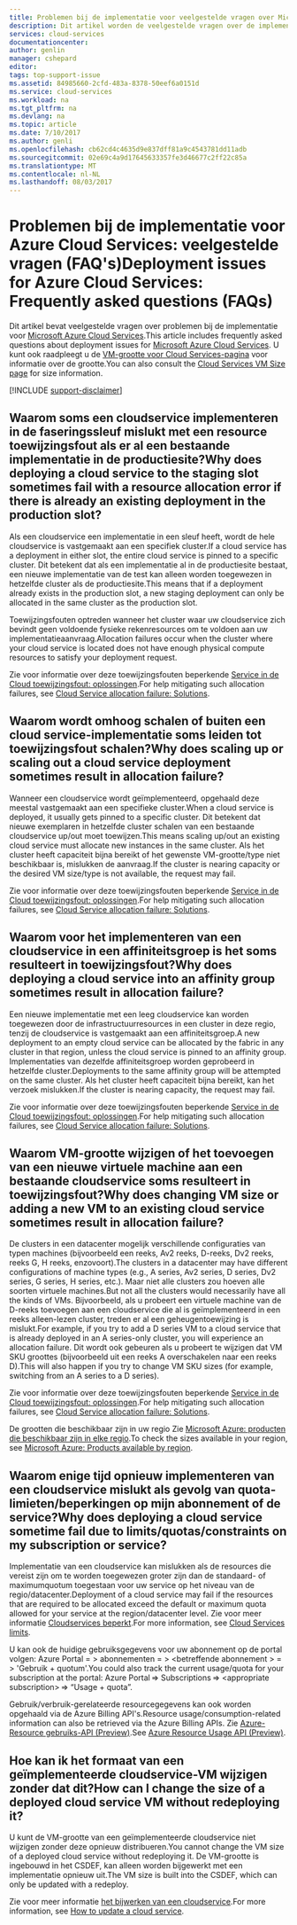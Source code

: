 ```yaml
---
title: Problemen bij de implementatie voor veelgestelde vragen over Microsoft Azure Cloud Services | Microsoft Docs
description: Dit artikel worden de veelgestelde vragen over de implementatie voor Microsoft Azure Cloud Services.
services: cloud-services
documentationcenter: 
author: genlin
manager: cshepard
editor: 
tags: top-support-issue
ms.assetid: 84985660-2cfd-483a-8378-50eef6a0151d
ms.service: cloud-services
ms.workload: na
ms.tgt_pltfrm: na
ms.devlang: na
ms.topic: article
ms.date: 7/10/2017
ms.author: genli
ms.openlocfilehash: cb62cd4c4635d9e837dff81a9c4543781dd11adb
ms.sourcegitcommit: 02e69c4a9d17645633357fe3d46677c2ff22c85a
ms.translationtype: MT
ms.contentlocale: nl-NL
ms.lasthandoff: 08/03/2017
---
```

# <a name="deployment-issues-for-azure-cloud-services-frequently-asked-questions-faqs"></a><span data-ttu-id="c2096-103">Problemen bij de implementatie voor Azure Cloud Services: veelgestelde vragen (FAQ's)</span><span class="sxs-lookup"><span data-stu-id="c2096-103">Deployment issues for Azure Cloud Services: Frequently asked questions (FAQs)</span></span>

<span data-ttu-id="c2096-104">Dit artikel bevat veelgestelde vragen over problemen bij de implementatie voor [Microsoft Azure Cloud Services](https://azure.microsoft.com/services/cloud-services).</span><span class="sxs-lookup"><span data-stu-id="c2096-104">This article includes frequently asked questions about deployment issues for [Microsoft Azure Cloud Services](https://azure.microsoft.com/services/cloud-services).</span></span> <span data-ttu-id="c2096-105">U kunt ook raadpleegt u de [VM-grootte voor Cloud Services-pagina](cloud-services-sizes-specs.md) voor informatie over de grootte.</span><span class="sxs-lookup"><span data-stu-id="c2096-105">You can also consult the [Cloud Services VM Size page](cloud-services-sizes-specs.md) for size information.</span></span>

[!INCLUDE [support-disclaimer](../../includes/support-disclaimer.md)]

## <a name="why-does-deploying-a-cloud-service-to-the-staging-slot-sometimes-fail-with-a-resource-allocation-error-if-there-is-already-an-existing-deployment-in-the-production-slot"></a><span data-ttu-id="c2096-106">Waarom soms een cloudservice implementeren in de faseringssleuf mislukt met een resource toewijzingsfout als er al een bestaande implementatie in de productiesite?</span><span class="sxs-lookup"><span data-stu-id="c2096-106">Why does deploying a cloud service to the staging slot sometimes fail with a resource allocation error if there is already an existing deployment in the production slot?</span></span>
<span data-ttu-id="c2096-107">Als een cloudservice een implementatie in een sleuf heeft, wordt de hele cloudservice is vastgemaakt aan een specifiek cluster.</span><span class="sxs-lookup"><span data-stu-id="c2096-107">If a cloud service has a deployment in either slot, the entire cloud service is pinned to a specific cluster.</span></span> <span data-ttu-id="c2096-108">Dit betekent dat als een implementatie al in de productiesite bestaat, een nieuwe implementatie van de test kan alleen worden toegewezen in hetzelfde cluster als de productiesite.</span><span class="sxs-lookup"><span data-stu-id="c2096-108">This means that if a deployment already exists in the production slot, a new staging deployment can only be allocated in the same cluster as the production slot.</span></span>

<span data-ttu-id="c2096-109">Toewijzingsfouten optreden wanneer het cluster waar uw cloudservice zich bevindt geen voldoende fysieke rekenresources om te voldoen aan uw implementatieaanvraag.</span><span class="sxs-lookup"><span data-stu-id="c2096-109">Allocation failures occur when the cluster where your cloud service is located does not have enough physical compute resources to satisfy your deployment request.</span></span>

<span data-ttu-id="c2096-110">Zie voor informatie over deze toewijzingsfouten beperkende [Service in de Cloud toewijzingsfout: oplossingen](cloud-services-allocation-failures.md#solutions).</span><span class="sxs-lookup"><span data-stu-id="c2096-110">For help mitigating such allocation failures, see [Cloud Service allocation failure: Solutions](cloud-services-allocation-failures.md#solutions).</span></span>

## <a name="why-does-scaling-up-or-scaling-out-a-cloud-service-deployment-sometimes-result-in-allocation-failure"></a><span data-ttu-id="c2096-111">Waarom wordt omhoog schalen of buiten een cloud service-implementatie soms leiden tot toewijzingsfout schalen?</span><span class="sxs-lookup"><span data-stu-id="c2096-111">Why does scaling up or scaling out a cloud service deployment sometimes result in allocation failure?</span></span>
<span data-ttu-id="c2096-112">Wanneer een cloudservice wordt geïmplementeerd, opgehaald deze meestal vastgemaakt aan een specifieke cluster.</span><span class="sxs-lookup"><span data-stu-id="c2096-112">When a cloud service is deployed, it usually gets pinned to a specific cluster.</span></span> <span data-ttu-id="c2096-113">Dit betekent dat nieuwe exemplaren in hetzelfde cluster schalen van een bestaande cloudservice up/out moet toewijzen.</span><span class="sxs-lookup"><span data-stu-id="c2096-113">This means scaling up/out an existing cloud service must allocate new instances in the same cluster.</span></span> <span data-ttu-id="c2096-114">Als het cluster heeft capaciteit bijna bereikt of het gewenste VM-grootte/type niet beschikbaar is, mislukken de aanvraag.</span><span class="sxs-lookup"><span data-stu-id="c2096-114">If the cluster is nearing capacity or the desired VM size/type is not available, the request may fail.</span></span>

<span data-ttu-id="c2096-115">Zie voor informatie over deze toewijzingsfouten beperkende [Service in de Cloud toewijzingsfout: oplossingen](cloud-services-allocation-failures.md#solutions).</span><span class="sxs-lookup"><span data-stu-id="c2096-115">For help mitigating such allocation failures, see [Cloud Service allocation failure: Solutions](cloud-services-allocation-failures.md#solutions).</span></span>

## <a name="why-does-deploying-a-cloud-service-into-an-affinity-group-sometimes-result-in-allocation-failure"></a><span data-ttu-id="c2096-116">Waarom voor het implementeren van een cloudservice in een affiniteitsgroep is het soms resulteert in toewijzingsfout?</span><span class="sxs-lookup"><span data-stu-id="c2096-116">Why does deploying a cloud service into an affinity group sometimes result in allocation failure?</span></span>
<span data-ttu-id="c2096-117">Een nieuwe implementatie met een leeg cloudservice kan worden toegewezen door de infrastructuurresources in een cluster in deze regio, tenzij de cloudservice is vastgemaakt aan een affiniteitsgroep.</span><span class="sxs-lookup"><span data-stu-id="c2096-117">A new deployment to an empty cloud service can be allocated by the fabric in any cluster in that region, unless the cloud service is pinned to an affinity group.</span></span> <span data-ttu-id="c2096-118">Implementaties van dezelfde affiniteitsgroep worden geprobeerd in hetzelfde cluster.</span><span class="sxs-lookup"><span data-stu-id="c2096-118">Deployments to the same affinity group will be attempted on the same cluster.</span></span> <span data-ttu-id="c2096-119">Als het cluster heeft capaciteit bijna bereikt, kan het verzoek mislukken.</span><span class="sxs-lookup"><span data-stu-id="c2096-119">If the cluster is nearing capacity, the request may fail.</span></span>

<span data-ttu-id="c2096-120">Zie voor informatie over deze toewijzingsfouten beperkende [Service in de Cloud toewijzingsfout: oplossingen](cloud-services-allocation-failures.md#solutions).</span><span class="sxs-lookup"><span data-stu-id="c2096-120">For help mitigating such allocation failures, see [Cloud Service allocation failure: Solutions](cloud-services-allocation-failures.md#solutions).</span></span>

## <a name="why-does-changing-vm-size-or-adding-a-new-vm-to-an-existing-cloud-service-sometimes-result-in-allocation-failure"></a><span data-ttu-id="c2096-121">Waarom VM-grootte wijzigen of het toevoegen van een nieuwe virtuele machine aan een bestaande cloudservice soms resulteert in toewijzingsfout?</span><span class="sxs-lookup"><span data-stu-id="c2096-121">Why does changing VM size or adding a new VM to an existing cloud service sometimes result in allocation failure?</span></span>
<span data-ttu-id="c2096-122">De clusters in een datacenter mogelijk verschillende configuraties van typen machines (bijvoorbeeld een reeks, Av2 reeks, D-reeks, Dv2 reeks, reeks G, H reeks, enzovoort).</span><span class="sxs-lookup"><span data-stu-id="c2096-122">The clusters in a datacenter may have different configurations of machine types (e.g., A series, Av2 series, D series, Dv2 series, G series, H series, etc.).</span></span> <span data-ttu-id="c2096-123">Maar niet alle clusters zou hoeven alle soorten virtuele machines.</span><span class="sxs-lookup"><span data-stu-id="c2096-123">But not all the clusters would necessarily have all the kinds of VMs.</span></span> <span data-ttu-id="c2096-124">Bijvoorbeeld, als u probeert een virtuele machine van de D-reeks toevoegen aan een cloudservice die al is geïmplementeerd in een reeks alleen-lezen cluster, treden er al een geheugentoewijzing is mislukt.</span><span class="sxs-lookup"><span data-stu-id="c2096-124">For example, if you try to add a D series VM to a cloud service that is already deployed in an A series-only cluster, you will experience an allocation failure.</span></span> <span data-ttu-id="c2096-125">Dit wordt ook gebeuren als u probeert te wijzigen dat VM SKU groottes (bijvoorbeeld uit een reeks A overschakelen naar een reeks D).</span><span class="sxs-lookup"><span data-stu-id="c2096-125">This will also happen if you try to change VM SKU sizes (for example, switching from an A series to a D series).</span></span>

<span data-ttu-id="c2096-126">Zie voor informatie over deze toewijzingsfouten beperkende [Service in de Cloud toewijzingsfout: oplossingen](cloud-services-allocation-failures.md#solutions).</span><span class="sxs-lookup"><span data-stu-id="c2096-126">For help mitigating such allocation failures, see [Cloud Service allocation failure: Solutions](cloud-services-allocation-failures.md#solutions).</span></span>

<span data-ttu-id="c2096-127">De grootten die beschikbaar zijn in uw regio Zie [Microsoft Azure: producten die beschikbaar zijn in elke regio](https://azure.microsoft.com/regions/services).</span><span class="sxs-lookup"><span data-stu-id="c2096-127">To check the sizes available in your region, see [Microsoft Azure: Products available by region](https://azure.microsoft.com/regions/services).</span></span>

## <a name="why-does-deploying-a-cloud-service-sometime-fail-due-to-limitsquotasconstraints-on-my-subscription-or-service"></a><span data-ttu-id="c2096-128">Waarom enige tijd opnieuw implementeren van een cloudservice mislukt als gevolg van quota-limieten/beperkingen op mijn abonnement of de service?</span><span class="sxs-lookup"><span data-stu-id="c2096-128">Why does deploying a cloud service sometime fail due to limits/quotas/constraints on my subscription or service?</span></span>
<span data-ttu-id="c2096-129">Implementatie van een cloudservice kan mislukken als de resources die vereist zijn om te worden toegewezen groter zijn dan de standaard- of maximumquotum toegestaan voor uw service op het niveau van de regio/datacenter.</span><span class="sxs-lookup"><span data-stu-id="c2096-129">Deployment of a cloud service may fail if the resources that are required to be allocated exceed the default or maximum quota allowed for your service at the region/datacenter level.</span></span> <span data-ttu-id="c2096-130">Zie voor meer informatie [Cloudservices beperkt](../azure-subscription-service-limits.md#cloud-services-limits).</span><span class="sxs-lookup"><span data-stu-id="c2096-130">For more information, see [Cloud Services limits](../azure-subscription-service-limits.md#cloud-services-limits).</span></span>

<span data-ttu-id="c2096-131">U kan ook de huidige gebruiksgegevens voor uw abonnement op de portal volgen: Azure Portal = > abonnementen = > \<betreffende abonnement > = > 'Gebruik + quotum'.</span><span class="sxs-lookup"><span data-stu-id="c2096-131">You could also track the current usage/quota for your subscription at the portal: Azure Portal => Subscriptions => \<appropriate subscription> => “Usage + quota”.</span></span>

<span data-ttu-id="c2096-132">Gebruik/verbruik-gerelateerde resourcegegevens kan ook worden opgehaald via de Azure Billing API's.</span><span class="sxs-lookup"><span data-stu-id="c2096-132">Resource usage/consumption-related information can also be retrieved via the Azure Billing APIs.</span></span> <span data-ttu-id="c2096-133">Zie [Azure-Resource gebruiks-API (Preview)](../billing/billing-usage-rate-card-overview.md#azure-resource-usage-api-preview).</span><span class="sxs-lookup"><span data-stu-id="c2096-133">See [Azure Resource Usage API (Preview)](../billing/billing-usage-rate-card-overview.md#azure-resource-usage-api-preview).</span></span>

## <a name="how-can-i-change-the-size-of-a-deployed-cloud-service-vm-without-redeploying-it"></a><span data-ttu-id="c2096-134">Hoe kan ik het formaat van een geïmplementeerde cloudservice-VM wijzigen zonder dat dit?</span><span class="sxs-lookup"><span data-stu-id="c2096-134">How can I change the size of a deployed cloud service VM without redeploying it?</span></span>
<span data-ttu-id="c2096-135">U kunt de VM-grootte van een geïmplementeerde cloudservice niet wijzigen zonder deze opnieuw distribueren.</span><span class="sxs-lookup"><span data-stu-id="c2096-135">You cannot change the VM size of a deployed cloud service without redeploying it.</span></span> <span data-ttu-id="c2096-136">De VM-grootte is ingebouwd in het CSDEF, kan alleen worden bijgewerkt met een implementatie opnieuw uit.</span><span class="sxs-lookup"><span data-stu-id="c2096-136">The VM size is built into the CSDEF, which can only be updated with a redeploy.</span></span>

<span data-ttu-id="c2096-137">Zie voor meer informatie [het bijwerken van een cloudservice](cloud-services-update-azure-service.md).</span><span class="sxs-lookup"><span data-stu-id="c2096-137">For more information, see [How to update a cloud service](cloud-services-update-azure-service.md).</span></span>

 
